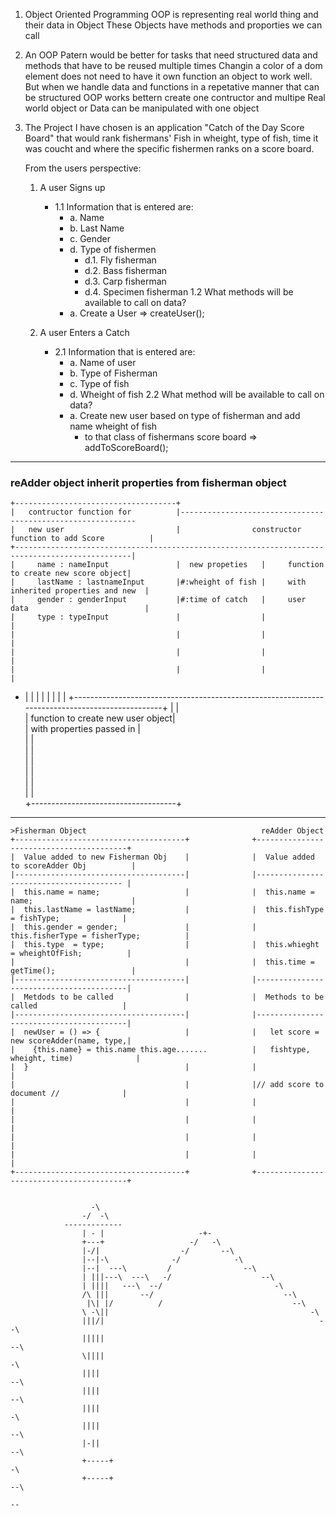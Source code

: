 1.  Object Oriented Programming
    OOP is representing real world thing and their data in Object
    These Objects have methods and proporties we can call

2.  An OOP Patern would be better for tasks that need structured 
    data and methods that have to be reused multiple times
    Changin a color of a dom element does not need to have it own
    function an object to work well. But when we handle data and 
    functions in a repetative manner that can be structured OOP 
    works bettern create one contructor and multipe Real world 
    object or Data can be manipulated with one object 


3.  The Project I have chosen is an application "Catch of the Day
    Score Board" that would rank fishermans' Fish in wheight, type 
    of fish, time it was coucht and where the specific fishermen 
    ranks on a score board.

    From the users perspective: 
    1. A user Signs up
       - 1.1 Information that is entered are:
           - a. Name
           - b. Last Name
           - c. Gender
           - d. Type of fishermen
               - d.1. Fly fisherman
               - d.2. Bass fisherman
               - d.3. Carp fisherman
               - d.4. Specimen fisherman
        1.2 What methods will be available to call on data?
          - a. Create a User => createUser();

    2. A user Enters a Catch
       - 2.1 Information that is entered are:
           - a. Name of user
           - b. Type of Fisherman
           - c. Type of fish
           - d. Wheight of fish
        2.2 What method will be available to call on data?
           - a. Create new user based on type of fisherman and add name wheight of fish 
             - to that class of fishermans score board => addToScoreBoard();

---

### reAdder object inherit properties from fisherman object
                                                                                                    
    +------------------------------------+                                                            
    |   contructor function for          |------------------------------------------------------------
    |   new user                         |                constructor function to add Score          |
    +------------------------------------------------------------------------------------------------|
    |     name : nameInput               |  new propeties   |     function to create new score object|
    |     lastName : lastnameInput       |#:wheight of fish |     with inherited properties and new  |
    |     gender : genderInput           |#:time of catch   |     user data                          |
    |     type : typeInput               |                  |                                        |
    |                                    |                  |                                        |
    |                                    |                  |                                        |
    |                                    |                  |                                        |
-   |                                    |                  |                                        |
    |                                    |                  |                                        |
    +------------------------------------------------------------------------------------------------+
    |                                    |                                                            
    |  function to create new user object|                                                            
    |  with properties passed in         |                                                            
    |                                    |                                                            
    |                                    |                                                            
    |                                    |                                                            
    |                                    |                                                            
    |                                    |                                                            
    |                                    |                                                            
    +------------------------------------+                                                            
 ---                                                                                                                                  
                                                                                                                   
    >Fisherman Object                                       reAdder Object                        
    +--------------------------------------+              +-----------------------------------------+
    |  Value added to new Fisherman Obj    |              |  Value added to scoreAdder Obj          |
    |--------------------------------------|              |---------------------------------------- |
    |  this.name = name;                   |              |  this.name = name;                      |
    |  this.lastName = lastName;           |              |  this.fishType = fishType;              |
    |  this.gender = gender;               |              |  this.fisherType = fisherType;          |
    |  this.type  = type;                  |              |  this.whieght = wheightOfFish;          |
    |                                      |              |  this.time = getTime();                 |
    |--------------------------------------|              |-----------------------------------------|
    |  Metdods to be called                |              |  Methods to be called                   |
    |--------------------------------------|              |-----------------------------------------|
    |  newUser = () => {                   |              |   let score = new scoreAdder(name, type,|
    |    {this.name} = this.name this.age.......          |   fishtype, wheight, time)              |
    |  }                                   |              |                                         |
    |                                      |              |// add score to document //              |
    |                                      |              |                                         |
    |                                      |              |                                         |
    |                                      |              |                                         |
    |                                      |              |                                         |
    +--------------------------------------+              +-----------------------------------------+


                      -\                                                                             
                    -/  -\                                                                           
                -------------                                                                    
                    | - |                     -+-                                                    
                    +---+                   -/   -\                                                  
                    |-/|                  -/       --\                                               
                    |--|-\              -/            -\                                             
                    |--|  ---\         /                --\                                          
                    | |||---\  ---\   -/                    --\                                       
                    | ||||   ---\  --/                         -\                                     
                    /\ |||       --/                             --\                                  
                     |\| |/          /                             --\                               
                    \ -\||                                             -\                             
                    |||/|                                                --\                          
                    |||||                                                   --\                       
                    \||||                                                      -\                     
                    ||||                                                        --\                  
                    ||||                                                           --\               
                    ||||                                                              -\             
                    ||||                                                                --\          
                    |-||                                                                   --\       
                    +-----+                                                                   -\     
                    +-----+                                                                     --\  
                                                                                                    --
                                                                                                    
                                                                                                                               
                                                                                                                               